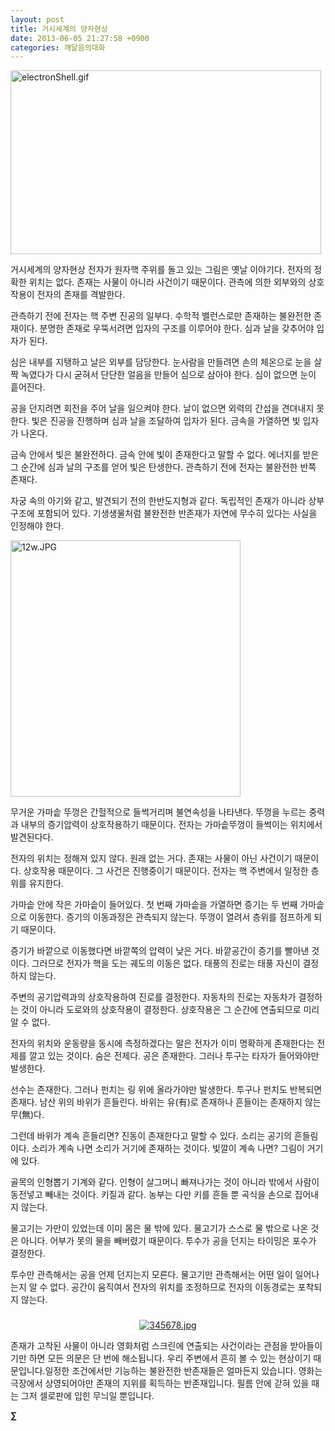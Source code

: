 ```yaml
---
layout: post
title: 거시세계의 양자현상
date: 2013-06-05 21:27:58 +0900
categories: 깨달음의대화
---
```

<img alt="electronShell.gif" src="assets/attach/images/198/482/356/electronShell.gif" width="497" height="294" />





거시세계의 양자현상 전자가 원자핵 주위를 돌고 있는 그림은 옛날 이야기다. 전자의 정확한 위치는 없다. 존재는 사물이 아니라 사건이기 때문이다. 관측에 의한 외부와의 상호작용이 전자의 존재를 격발한다. 


  


관측하기 전에 전자는 핵 주변 진공의 일부다. 수학적 밸런스로만 존재하는 불완전한 존재이다. 분명한 존재로 우뚝서려면 입자의 구조를 이루어야 한다. 심과 날을 갖추어야 입자가 된다.


  


심은 내부를 지탱하고 날은 외부를 담당한다. 눈사람을 만들려면 손의 체온으로 눈을 살짝 녹였다가 다시 굳혀서 단단한 얼음을 만들어 심으로 삼아야 한다. 심이 없으면 눈이 흩어진다. 


  


공을 던지려면 회전을 주어 날을 일으켜야 한다. 날이 없으면 외력의 간섭을 견뎌내지 못한다. 빛은 진공을 진행하며 심과 날을 조달하여 입자가 된다. 금속을 가열하면 빛 입자가 나온다. 


  


금속 안에서 빛은 불완전하다. 금속 안에 빛이 존재한다고 말할 수 없다. 에너지를 받은 그 순간에 심과 날의 구조를 얻어 빛은 탄생한다. 관측하기 전에 전자는 불완전한 반쪽 존재다. 


  


자궁 속의 아기와 같고, 발견되기 전의 한반도지형과 같다. 독립적인 존재가 아니라 상부구조에 포함되어 있다. 기생생물처럼 불완전한 반존재가 자연에 무수히 있다는 사실을 인정해야 한다. 



 <img alt="12w.JPG" src="assets/attach/images/198/482/356/12w.JPG" width="368" height="410" />


  


무거운 가마솥 뚜껑은 간헐적으로 들썩거리며 불연속성을 나타낸다. 뚜껑을 누르는 중력과 내부의 증기압력이 상호작용하기 때문이다. 전자는 가마솥뚜껑이 들썩이는 위치에서 발견된다다. 


  


전자의 위치는 정해져 있지 않다. 원래 없는 거다. 존재는 사물이 아닌 사건이기 때문이다. 상호작용 때문이다. 그 사건은 진행중이기 때문이다. 전자는 핵 주변에서 일정한 층위를 유지한다. 


  


가마솥 안에 작은 가마솥이 들어있다. 첫 번째 가마솥을 가열하면 증기는 두 번째 가마솥으로 이동한다. 증기의 이동과정은 관측되지 않는다. 뚜껑이 열려서 층위를 점프하게 되기 때문이다. 


  


증기가 바깥으로 이동했다면 바깥쪽의 압력이 낮은 거다. 바깥공간이 증기를 빨아낸 것이다. 그러므로 전자가 핵을 도는 궤도의 이동은 없다. 태풍의 진로는 태풍 자신이 결정하지 않는다.


  


주변의 공기압력과의 상호작용하여 진로를 결정한다. 자동차의 진로는 자동차가 결정하는 것이 아니라 도로와의 상호작용이 결정한다. 상호작용은 그 순간에 연출되므로 미리 알 수 없다.


  


전자의 위치와 운동량을 동시에 측정하겠다는 말은 전자가 이미 명확하게 존재한다는 전제를 깔고 있는 것이다. 숨은 전제다. 공은 존재한다. 그러나 투구는 타자가 들어와야만 발생한다.


  


선수는 존재한다. 그러나 펀치는 링 위에 올라가야만 발생한다. 투구나 펀치도 반복되면 존재다. 남산 위의 바위가 흔들린다. 바위는 유(有)로 존재하나 흔들이는 존재하지 않는 무(無)다. 


  


그런데 바위가 계속 흔들리면? 진동이 존재한다고 말할 수 있다. 소리는 공기의 흔들림이다. 소리가 계속 나면 소리가 거기에 존재하는 것이다. 빛깔이 계속 나면? 그림이 거기에 있다. 


  


골목의 인형뽑기 기계와 같다. 인형이 살그머니 빠져나가는 것이 아니라 밖에서 사람이 동전넣고 빼내는 것이다. 키질과 같다. 농부는 다만 키를 흔들 뿐 곡식을 손으로 집어내지 않는다. 


  


물고기는 가만이 있었는데 이미 몸은 물 밖에 있다. 물고기가 스스로 물 밖으로 나온 것은 아니다. 어부가 못의 물을 빼버렸기 때문이다. 투수가 공을 던지는 타이밍은 포수가 결정한다. 


  


투수만 관측해서는 공을 언제 던지는지 모른다. 물고기만 관측해서는 어떤 일이 일어나는지 알 수 없다. 공간이 움직여서 전자의 위치를 조정하므로 전자의 이동경로는 포착되지 않는다. 


  




 ###


  




<p align="center">
  <a href="?mid=DonOh"><img alt="345678.jpg" src="assets/attach/images/198/727/315/55.JPG" /> <br /></a> 
  
  <p>
  </p> 존재가 고착된 사물이 아니라 영화처럼 스크린에 연출되는 사건이라는 관점을 받아들이기만 하면 모든 의문은 단 번에 해소됩니다. 우리 주변에서 흔히 볼 수 있는 현상이기 때문입니다.일정한 조건에서만 기능하는 불완전한 반존재들은 얼마든지 있습니다. 영화는 극장에서 상영되어야만 존재의 지위를 획득하는 반존재입니다. 필름 안에 갇혀 있을 때는 그저 셀로판에 입힌 무늬일 뿐입니다. 
  
  <p>
  </p>
  
  <p>
    <b>∑</b> <br /><br />
  </p>
  
  <p>
  </p>
  
  <p>
  </p>
  
  <p>
  </p>
  
  <p>
  </p>
  
  <p>
  </p>
  
  <p>
  </p>
  
  <p>
  </p>
  
  <p>
  </p>
  
  <p>
  </p>
</p>
